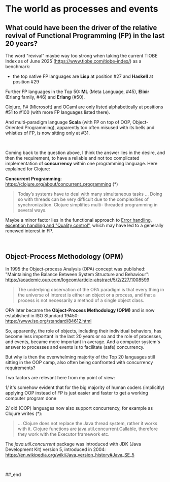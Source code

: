 # The world as processes and events

## What could have been the driver of the relative revival of Functional Programming (FP) in the last 20 years?

The word "revival" maybe way too strong when taking the current TIOBE Index as of June 2025 (https://www.tiobe.com/tiobe-index/) as a benchmark:

- the top native FP languages are **Lisp** at position #27 and **Haskell** at position #29

Further FP languages in the Top 50: **ML** (Meta Language, #45), **Elixir** (Erlang family, #46) and **Erlang** (#50).

Clojure, F# (Microsoft) and OCaml are only listed alphabetically at positions #51 to #100 (with more FP languages listed there).

And multi-paradigm language **Scala** (with FP on top of OOP, Object-Oriented Programming), apparently too often misused with its bells and whistles of FP, is now sitting only at #31.

<br/>

Coming back to the question above, I think the answer lies in the desire, and then the requirement, to have a reliable and not too complicated implementation of **concurrency** within one
programming language. Here explained for Clojure:

**Concurrent Programming**: https://clojure.org/about/concurrent_programming (*)

> Today’s systems have to deal with many simultaneous tasks ... Doing so with threads can be very difficult due to the complexities of synchronization. Clojure simplifies multi-
threaded programming in several ways.

Maybe a minor factor lies in the functional approach to [Error handling, exception handling and "Quality control"](https://github.com/practicalcomputerscience/MicrobenchmarkGPHLlanguages/tree/main?tab=readme-ov-file#error-handling-exception-handling-and-quality-control), which may have led to a generally renewed interest in FP.

<br/>

## Object-Process Methodology (OPM)

In 1995 the Object-process Analysis (OPA) concept was published: "Maintaining the Balance Between System Structure and Behaviour": https://academic.oup.com/logcom/article-abstract/5/2/227/1008599

> The underlying observation of the OPA paradigm is that every thing in the universe of interest is either an object or a process, and that a process is not necessarily a method of a single
object class.

OPA later became the **Object-Process Methodology (OPM)** and is now established in ISO Standard 19450: https://www.iso.org/standard/84612.html

So, apparently, the role of objects, including their individual behaviors, has become less important in the last 20 years or so and the role of processes, and events, became more important in
average. And a computer system's answer to processes and events is to facilitate (safe) concurrency.

But why is then the overwhelming majority of the Top 20 languages still sitting in the OOP camp, also often being confronted with concurrency requirements?

Two factors are relevant here from my point of view:

1/ it's somehow evident that for the big majority of human coders (implicitly) applying OOP instead of FP is just easier and faster to get a working computer program done

2/ old (OOP) languages now also support concurrency, for example as Clojure writes (*):

> ... Clojure does not replace the Java thread system, rather it works with it. Clojure functions are java.util.concurrent.Callable, therefore they work with the Executor framework etc.

The _java.util.concurrent_ package was introduced with JDK (Java Development Kit) version 5, introduced in 2004: https://en.wikipedia.org/wiki/Java_version_history#Java_SE_5

<br/>

##_end
